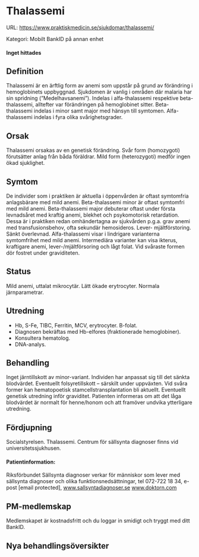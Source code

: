 # Thalassemi

URL: https://www.praktiskmedicin.se/sjukdomar/thalassemi/



Kategori: Mobilt BankID på annan enhet

#### Inget hittades

## Definition

Thalassemi är en ärftlig form av anemi som uppstår på grund av förändring i hemoglobinets uppbyggnad. Sjukdomen är vanlig i områden där malaria har sin spridning (”Medelhavsanemi”). Indelas i alfa-thalassemi respektive beta-thalassemi, alltefter var förändringen på hemoglobinet sitter. Beta-thalassemi indelas i minor samt major med hänsyn till symtomen. Alfa-thalassemi indelas i fyra olika svårighetsgrader.

## Orsak

Thalassemi orsakas av en genetisk förändring. Svår form (homozygoti) förutsätter anlag från båda föräldrar. Mild form (heterozygoti) medför ingen ökad sjuklighet.

## Symtom

De individer som i praktiken är aktuella i öppenvården är oftast symtomfria anlagsbärare med mild anemi.
Beta-thalassemi minor är oftast symtomfri med mild anemi. Beta-thalassemi major debuterar oftast under första levnadsåret med kraftig anemi, blekhet och psykomotorisk retardation. Dessa är i praktiken redan omhändertagna av sjukvården p.g.a. grav anemi med transfusionsbehov, ofta sekundär hemosideros. Lever- mjältförstoring. Sänkt överlevnad.
Alfa-thalassemi visar i lindrigare varianterna symtomfrihet med mild anemi. Intermediära varianter kan visa ikterus, kraftigare anemi, lever-/mjältförsoring och lågt folat. Vid svåraste formen dör fostret under graviditeten.

## Status

Mild anemi, uttalat mikrocytär. Lätt ökade erytrocyter. Normala järnparametrar.

## Utredning

- Hb, S-Fe, TIBC, Ferritin, MCV, erytrocyter. B-folat.
- Diagnosen bekräftas med Hb-elfores (fraktionerade hemoglobiner).
- Konsultera hematolog.
- DNA-analys.

## Behandling

Inget järntillskott av minor-variant. Individen har anpassat sig till det sänkta blodvärdet. Eventuellt folsyretillskott – särskilt under uppväxten.
Vid svåra former kan hematopoetisk stamcellstransplantation bli aktuellt.
Eventuellt genetisk utredning inför graviditet. Patienten informeras om att det låga blodvärdet är normalt för henne/honom och att framöver undvika ytterligare utredning.

## Fördjupning

Socialstyrelsen. Thalassemi.
Centrum för sällsynta diagnoser finns vid universitetssjukhusen.

#### Patientinformation:

Riksförbundet Sällsynta diagnoser verkar för människor som lever med sällsynta diagnoser och olika funktionsnedsättningar, tel 072-722 18 34, e-post [email protected], www.sallsyntadiagnoser.se
www.doktorn.com

## PM-medlemskap

Medlemskapet är kostnadsfritt och du loggar in smidigt och tryggt med ditt BankID.

## Nya behandlingsöversikter

